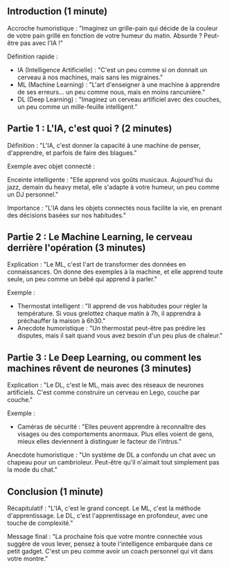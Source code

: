 ## Introduction (1 minute)

Accroche humoristique : "Imaginez un grille-pain qui décide de la couleur de votre pain grillé en fonction de votre humeur du matin. Absurde ? Peut-être pas avec l'IA !"

Définition rapide :
* IA (Intelligence Artificielle) : "C'est un peu comme si on donnait un cerveau à nos machines, mais sans les migraines."
* ML (Machine Learning) : "L'art d'enseigner à une machine à apprendre de ses erreurs... un peu comme nous, mais en moins rancunière."
* DL (Deep Learning) : "Imaginez un cerveau artificiel avec des couches, un peu comme un mille-feuille intelligent."

## Partie 1 : L'IA, c'est quoi ? (2 minutes)

Définition : "L'IA, c'est donner la capacité à une machine de penser, d'apprendre, et parfois de faire des blagues."

Exemple avec objet connecté :

Enceinte intelligente : "Elle apprend vos goûts musicaux. Aujourd'hui du jazz, demain du heavy metal, elle s'adapte à votre humeur, un peu comme un DJ personnel."

Importance : "L'IA dans les objets connectés nous facilite la vie, en prenant des décisions basées sur nos habitudes."

## Partie 2 : Le Machine Learning, le cerveau derrière l'opération (3 minutes)

Explication : "Le ML, c'est l'art de transformer des données en connaissances. On donne des exemples à la machine, et elle apprend toute seule, un peu comme un bébé qui apprend à parler."

Exemple :
* Thermostat intelligent : "Il apprend de vos habitudes pour régler la température. Si vous grelottez chaque matin à 7h, il apprendra à préchauffer la maison à 6h30."
* Anecdote humoristique : "Un thermostat peut-être pas prédire les disputes, mais il sait quand vous avez besoin d'un peu plus de chaleur."

## Partie 3 : Le Deep Learning, ou comment les machines rêvent de neurones (3 minutes)

Explication : "Le DL, c'est le ML, mais avec des réseaux de neurones artificiels. C'est comme construire un cerveau en Lego, couche par couche."

Exemple :
* Caméras de sécurité : "Elles peuvent apprendre à reconnaître des visages ou des comportements anormaux. Plus elles voient de gens, mieux elles deviennent à distinguer le facteur de l'intrus."

Anecdote humoristique : "Un système de DL a confondu un chat avec un chapeau pour un cambrioleur. Peut-être qu'il n'aimait tout simplement pas la mode du chat."

## Conclusion (1 minute)

Récapitulatif : "L'IA, c'est le grand concept. Le ML, c'est la méthode d'apprentissage. Le DL, c'est l'apprentissage en profondeur, avec une touche de complexité."

Message final : "La prochaine fois que votre montre connectée vous suggère de vous lever, pensez à toute l'intelligence embarquée dans ce petit gadget. C'est un peu comme avoir un coach personnel qui vit dans votre montre."